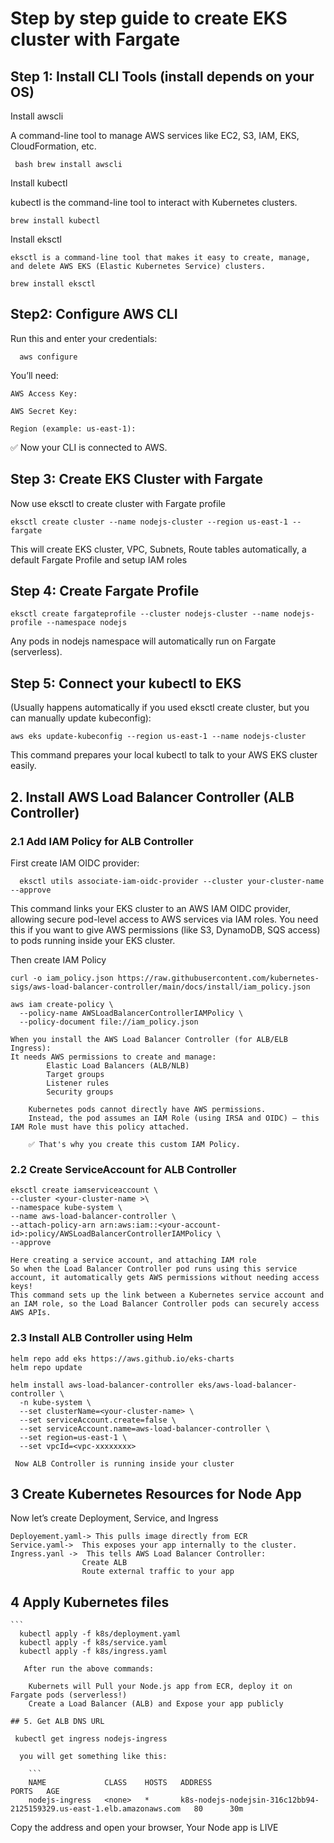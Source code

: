 # Step by step guide to create EKS cluster with Fargate 

## Step 1: Install CLI Tools (install depends on your OS)
 
 Install awscli

   A command-line tool to manage AWS services like EC2, S3, IAM, EKS, CloudFormation, etc.
```
 bash brew install awscli
```
 Install kubectl

  kubectl is the command-line tool to interact with Kubernetes clusters.

```
brew install kubectl
```
 Install eksctl
 
    eksctl is a command-line tool that makes it easy to create, manage, and delete AWS EKS (Elastic Kubernetes Service) clusters.
```
brew install eksctl
```
## Step2: Configure AWS CLI

  Run this and enter your credentials:

```
  aws configure
```
  You’ll need:

    AWS Access Key:

    AWS Secret Key:

    Region (example: us-east-1):

✅ Now your CLI is connected to AWS.


## Step 3: Create EKS Cluster with Fargate
  
  Now use eksctl to create cluster with Fargate profile

```
eksctl create cluster --name nodejs-cluster --region us-east-1 --fargate
```
   This will create EKS cluster, VPC, Subnets, Route tables automatically, a default Fargate Profile and setup IAM roles

## Step 4: Create Fargate Profile 

```
eksctl create fargateprofile --cluster nodejs-cluster --name nodejs-profile --namespace nodejs
```
 Any pods in nodejs namespace will automatically run on Fargate (serverless).

## Step 5: Connect your kubectl to EKS

 (Usually happens automatically if you used eksctl create cluster, but you can manually update kubeconfig):

```
aws eks update-kubeconfig --region us-east-1 --name nodejs-cluster
```
  This command prepares your local kubectl to talk to your AWS EKS cluster easily.


## 2. Install AWS Load Balancer Controller (ALB Controller)

### 2.1 Add IAM Policy for ALB Controller

 First create IAM OIDC provider:
```
  eksctl utils associate-iam-oidc-provider --cluster your-cluster-name --approve
```

 This command links your EKS cluster to an AWS IAM OIDC provider, allowing secure pod-level access to AWS services via IAM roles.
 You need this if you want to give AWS permissions (like S3, DynamoDB, SQS access) to pods running inside your EKS cluster.

  Then create IAM Policy 
  
```
curl -o iam_policy.json https://raw.githubusercontent.com/kubernetes-sigs/aws-load-balancer-controller/main/docs/install/iam_policy.json

aws iam create-policy \
  --policy-name AWSLoadBalancerControllerIAMPolicy \
  --policy-document file://iam_policy.json
```
    When you install the AWS Load Balancer Controller (for ALB/ELB Ingress):
    It needs AWS permissions to create and manage:
            Elastic Load Balancers (ALB/NLB)
            Target groups
            Listener rules
            Security groups
    
        Kubernetes pods cannot directly have AWS permissions.
        Instead, the pod assumes an IAM Role (using IRSA and OIDC) — this IAM Role must have this policy attached.

        ✅ That's why you create this custom IAM Policy.

### 2.2 Create ServiceAccount for ALB Controller

  ```
  eksctl create iamserviceaccount \
  --cluster <your-cluster-name >\
  --namespace kube-system \
  --name aws-load-balancer-controller \
  --attach-policy-arn arn:aws:iam::<your-account-id>:policy/AWSLoadBalancerControllerIAMPolicy \
  --approve
```
    Here creating a service account, and attaching IAM role 
    So when the Load Balancer Controller pod runs using this service account, it automatically gets AWS permissions without needing access keys!
    This command sets up the link between a Kubernetes service account and an IAM role, so the Load Balancer Controller pods can securely access AWS APIs.

### 2.3 Install ALB Controller using Helm

``` 
helm repo add eks https://aws.github.io/eks-charts
helm repo update

helm install aws-load-balancer-controller eks/aws-load-balancer-controller \
  -n kube-system \
  --set clusterName=<your-cluster-name> \
  --set serviceAccount.create=false \
  --set serviceAccount.name=aws-load-balancer-controller \
  --set region=us-east-1 \
  --set vpcId=<vpc-xxxxxxxx>
```

     Now ALB Controller is running inside your cluster

 

## 3 Create Kubernetes Resources for Node App
   
   Now let’s create Deployment, Service, and Ingress

    Deployement.yaml-> This pulls image directly from ECR
    Service.yaml->  This exposes your app internally to the cluster.
    Ingress.yanl ->  This tells AWS Load Balancer Controller:
                    Create ALB
                    Route external traffic to your app

## 4 Apply Kubernetes files

    ```
      kubectl apply -f k8s/deployment.yaml
      kubectl apply -f k8s/service.yaml
      kubectl apply -f k8s/ingress.yaml
```
   After run the above commands:

    Kubernets will Pull your Node.js app from ECR, deploy it on Fargate pods (serverless!)
    Create a Load Balancer (ALB) and Expose your app publicly

## 5. Get ALB DNS URL 
```
     kubectl get ingress nodejs-ingress
```
  you will get something like this:

    ```
    NAME             CLASS    HOSTS   ADDRESS                                                                 PORTS   AGE
    nodejs-ingress   <none>   *       k8s-nodejs-nodejsin-316c12bb94-2125159329.us-east-1.elb.amazonaws.com   80      30m
```
   Copy the address and open your browser, Your Node app is LIVE

  
